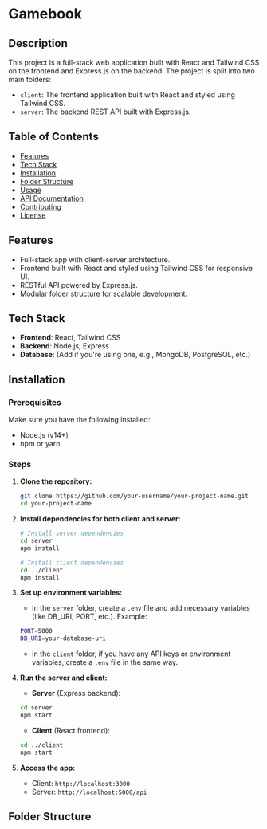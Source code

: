 # Gamebook

## Description
This project is a full-stack web application built with React and Tailwind CSS on the frontend and Express.js on the backend. The project is split into two main folders:
- `client`: The frontend application built with React and styled using Tailwind CSS.
- `server`: The backend REST API built with Express.js.

## Table of Contents
- [Features](#features)
- [Tech Stack](#tech-stack)
- [Installation](#installation)
- [Folder Structure](#folder-structure)
- [Usage](#usage)
- [API Documentation](#api-documentation)
- [Contributing](#contributing)
- [License](#license)

## Features
- Full-stack app with client-server architecture.
- Frontend built with React and styled using Tailwind CSS for responsive UI.
- RESTful API powered by Express.js.
- Modular folder structure for scalable development.

## Tech Stack
- **Frontend**: React, Tailwind CSS
- **Backend**: Node.js, Express
- **Database**: (Add if you're using one, e.g., MongoDB, PostgreSQL, etc.)

## Installation

### Prerequisites
Make sure you have the following installed:
- Node.js (v14+)
- npm or yarn

### Steps

1. **Clone the repository:**
    ```bash
    git clone https://github.com/your-username/your-project-name.git
    cd your-project-name
    ```

2. **Install dependencies for both client and server:**

    ```bash
    # Install server dependencies
    cd server
    npm install
    
    # Install client dependencies
    cd ../client
    npm install
    ```

3. **Set up environment variables:**

    - In the `server` folder, create a `.env` file and add necessary variables (like DB_URI, PORT, etc.). Example:
    ```bash
    PORT=5000
    DB_URI=your-database-uri
    ```

    - In the `client` folder, if you have any API keys or environment variables, create a `.env` file in the same way.

4. **Run the server and client:**

    - **Server** (Express backend):
    ```bash
    cd server
    npm start
    ```

    - **Client** (React frontend):
    ```bash
    cd ../client
    npm start
    ```

5. **Access the app:**
    - Client: `http://localhost:3000`
    - Server: `http://localhost:5000/api`

## Folder Structure
